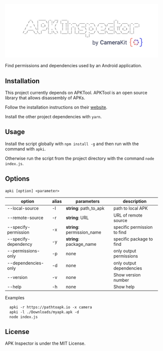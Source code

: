 <p align="center">
    <img alt='APK Inspector Header' src='.repo/gh-readme-header.png' />
</p>
Find permissions and dependencies used by an Android application. 

## Installation
This project currently depends on APKTool. APKTool is an open source library that allows disassembly of APKs. 

Follow the installation instructions on their [website](https://ibotpeaches.github.io/Apktool/install/). 

Install the other project dependencies with `yarn`. 

## Usage
Install the script globally with `npm install -g` and then run with the command with `apki`.

Otherwise run the script from the project directory with the command `node index.js`.

## Options
`apki [option] <parameter>` 

| option | alias | parameters | description |
| --- | --- | --- | --- | 
| --local-source | -l | __string__: path_to_apk | path to local APK |
| --remote-source | -r | __string__: URL | URL of remote source |
|  --specify-permission | -x | __string__: permission_name | specific permission to find |
|  --specify-dependency | -y | __string__: package_name | specific package to find |
| --permissions-only | -p | none | only output permissions |
| --dependencies-only | -d | none | only output dependencies |
| --version | -v | none | Show version number |
| --help | -h | none | Show help |

Examples
```
  apki -r https://pathtoapk.io -x camera
  apki -l ./Downloads/myapk.apk -d
  node index.js
```

## License
APK Inspector is under the MIT License. 
